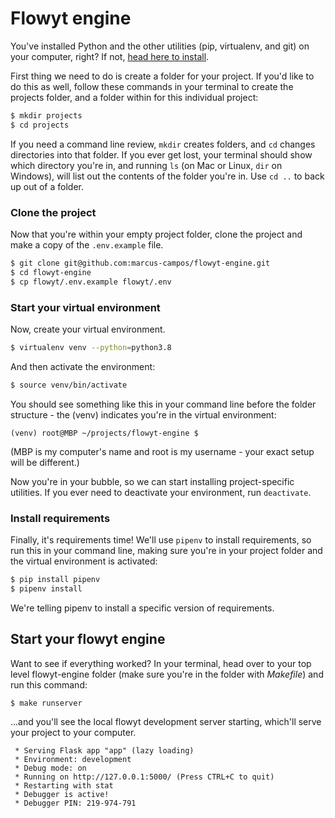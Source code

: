 # Flowyt engine

You've installed Python and the other utilities (pip, virtualenv, and git) on
your computer, right? If not, [head here to
install](https://www.digitalocean.com/community/tutorials/how-to-install-python-3-and-set-up-a-programming-environment-on-ubuntu-18-04-quickstart).

First thing we need to do is create a folder for your project. If you'd like to do this as well, follow these
commands in your terminal to create the projects folder, and a folder within for this individual project:

```bash
$ mkdir projects
$ cd projects
```

If you need a command line review, `mkdir` creates folders, and `cd` changes
directories into that folder. If you ever get lost, your terminal should show
which directory you're in, and running `ls` (on Mac or Linux, `dir` on Windows),
will list out the contents of the folder you're in. Use `cd ..` to back up out
of a folder.

### Clone the project

Now that you're within your empty project folder, clone the project and make a copy of the `.env.example` file.

```bash
$ git clone git@github.com:marcus-campos/flowyt-engine.git
$ cd flowyt-engine
$ cp flowyt/.env.example flowyt/.env
```

### Start your virtual environment

Now, create your virtual environment.

```bash
$ virtualenv venv --python=python3.8
```

And then activate the environment:

```bash
$ source venv/bin/activate
```

You should see something like this in your command line before the folder
structure - the (venv) indicates you're in the virtual environment:

```
(venv) root@MBP ~/projects/flowyt-engine $
```

(MBP is my computer's name and root is my username - your exact setup
will be different.)

Now you're in your bubble, so we can start installing project-specific utilities.
If you ever need to deactivate your environment, run `deactivate`.

### Install requirements

Finally, it's requirements time! We'll use `pipenv` to install requirements, so run this in your
command line, making sure you're in your project folder and the virtual
environment is activated:

```bash
$ pip install pipenv
$ pipenv install
```

We're telling pipenv to install a specific version of requirements.


## Start your flowyt engine

Want to see if everything worked? In your terminal, head over to your top level
flowyt-engine folder (make sure you're in the folder with *Makefile*) and run
this command:

```
$ make runserver
```

...and you'll see the local flowyt development server starting, which'll serve
your project to your computer.

```
 * Serving Flask app "app" (lazy loading)
 * Environment: development
 * Debug mode: on
 * Running on http://127.0.0.1:5000/ (Press CTRL+C to quit)
 * Restarting with stat
 * Debugger is active!
 * Debugger PIN: 219-974-791
```